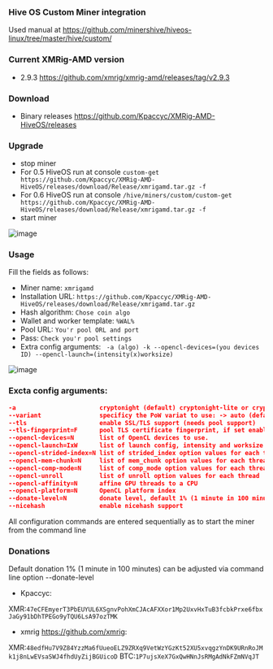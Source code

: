 ### Hive OS Custom Miner integration
Used manual at https://github.com/minershive/hiveos-linux/tree/master/hive/custom/

### Current XMRig-AMD version
* 2.9.3 https://github.com/xmrig/xmrig-amd/releases/tag/v2.9.3

### Download

* Binary releases https://github.com/Kpaccyc/XMRig-AMD-HiveOS/releases

### Upgrade
* stop miner
* For 0.5 HiveOS run at console ```custom-get https://github.com/Kpaccyc/XMRig-AMD-HiveOS/releases/download/Release/xmrigamd.tar.gz -f```
* For 0.6 HiveOS run at console ```/hive/miners/custom/custom-get https://github.com/Kpaccyc/XMRig-AMD-HiveOS/releases/download/Release/xmrigamd.tar.gz -f```
* start miner

![image](https://user-images.githubusercontent.com/41443179/46308860-6e064780-c5c3-11e8-9536-215d94c82325.png)

### Usage
Fill the fields as follows:
* Miner name:
```xmrigamd```
* Installation URL:
```https://github.com/Kpaccyc/XMRig-AMD-HiveOS/releases/download/Release/xmrigamd.tar.gz```
* Hash algorithm:
```Chose coin algo```
* Wallet and worker template:
```%WAL%```
* Pool URL:
```You'r pool ORL and port```
* Pass:
```Check you'r pool settings```
* Extra config arguments:
``` -a (algo) -k --opencl-devices=(you devices ID) --opencl-launch=(intensity(x)worksize)```

![image](https://user-images.githubusercontent.com/41443179/45201110-9036cf00-b27c-11e8-9bd2-b40556f6cee4.png)



### Excta config arguments:

```json
-a                       cryptonight (default) cryptonight-lite or cryptonight-heavy
--variant                specificy the PoW variat to use: -> auto (default), 0 (v0), 1 (v1, aka monerov7, aeonv7), tube (ipbc), alloy, xtl (including autodetect for v5), msr, xhv, rto
--tls                    enable SSL/TLS support (needs pool support)
--tls-fingerprint=F      pool TLS certificate fingerprint, if set enable strict certificate pinning
--opencl-devices=N       list of OpenCL devices to use.
--opencl-launch=IxW      list of launch config, intensity and worksize
--opencl-strided-index=N list of strided_index option values for each thread
--opencl-mem-chunk=N     list of mem_chunk option values for each thread
--opencl-comp-mode=N     list of comp_mode option values for each thread
--opencl-unroll          list of unroll option values for each thread
--opencl-affinity=N      affine GPU threads to a CPU
--opencl-platform=N      OpenCL platform index
--donate-level=N         donate level, default 1% (1 minute in 100 minutes)
--nicehash               enable nicehash support
```
All configuration commands are entered sequentially as to start the miner from the command line


### Donations
Default donation 1% (1 minute in 100 minutes) can be adjusted via command line option --donate-level

* Kpaccyc:

XMR:```47eCFEmyerT3PbEUYUL6XSgnvPohXmCJAcAFXXor1Mp2UxvHxTuB3fcbkPrxe6fbxJaGy91bDhTPEGo9yTQU6LsA97ozTMK```

* xmrig https://github.com/xmrig:

XMR:```48edfHu7V9Z84YzzMa6fUueoELZ9ZRXq9VetWzYGzKt52XU5xvqgzYnDK9URnRoJMk1j8nLwEVsaSWJ4fhdUyZijBGUicoD```
BTC:```1P7ujsXeX7GxQwHNnJsRMgAdNkFZmNVqJT```
